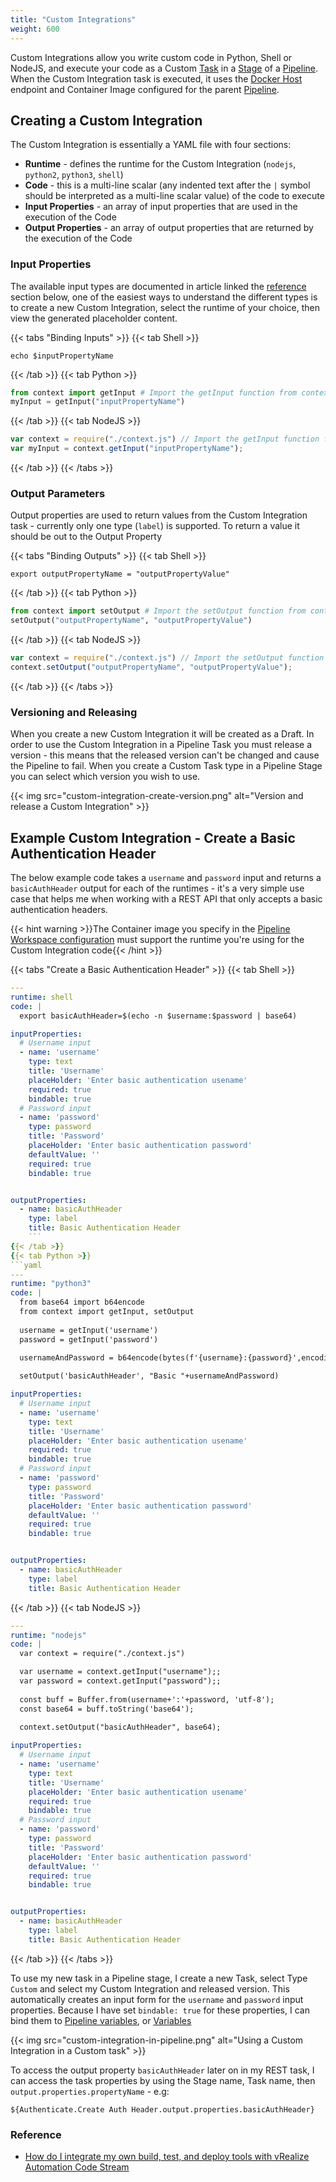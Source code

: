 ```yaml
---
title: "Custom Integrations"
weight: 600
---
```

 
Custom Integrations allow you write custom code in Python, Shell or NodeJS, and execute your code as a Custom [Task]() in a [Stage]() of a [Pipeline](). When the Custom Integration task is executed, it uses the [Docker Host]() endpoint and Container Image configured for the parent [Pipeline]().

## Creating a Custom Integration
The Custom Integration is essentially a YAML file with four sections:

- **Runtime** - defines the runtime for the Custom Integration (`nodejs`, `python2`, `python3`, `shell`)
- **Code** - this is a multi-line scalar (any indented text after the `|` symbol should be interpreted as a multi-line scalar value) of the code to execute
- **Input Properties** - an array of input properties that are used in the execution of the Code
- **Output Properties** - an array of output properties that are returned by the execution of the Code

### Input Properties
The available input types are documented in article linked the [reference](/Custom-Integrations/#refs) section below, one of the easiest ways to understand the different types is to create a new Custom Integration, select the runtime of your choice, then view the generated placeholder content. 

{{< tabs "Binding Inputs" >}}
{{< tab Shell >}}
```shell
echo $inputPropertyName
```
{{< /tab >}}
{{< tab Python >}}
```python
from context import getInput # Import the getInput function from context.py
myInput = getInput("inputPropertyName")
```
{{< /tab >}}
{{< tab NodeJS >}}
```javascript
var context = require("./context.js") // Import the getInput function from context.js
var myInput = context.getInput("inputPropertyName");
```
{{< /tab >}}
{{< /tabs >}}

### Output Parameters
Output properties are used to return values from the Custom Integration task - currently only one type (`label`) is supported. To return a value it should be out to the Output Property

{{< tabs "Binding Outputs" >}}
{{< tab Shell >}}
```shell
export outputPropertyName = "outputPropertyValue"
```
{{< /tab >}}
{{< tab Python >}}
```python
from context import setOutput # Import the setOutput function from context.py
setOutput("outputPropertyName", "outputPropertyValue")
```
{{< /tab >}}
{{< tab NodeJS >}}
```javascript
var context = require("./context.js") // Import the setOutput function from context.js
context.setOutput("outputPropertyName", "outputPropertyValue");
```
{{< /tab >}}
{{< /tabs >}}

### Versioning and Releasing
When you create a new Custom Integration it will be created as a Draft. In order to use the Custom Integration in a Pipeline Task you must release a version - this means that the released version can't be changed and cause the Pipeline to fail. When you create a Custom Task type in a Pipeline Stage you can select which version you wish to use.

{{< img src="custom-integration-create-version.png" alt="Version and release a Custom Integration" >}}

## Example Custom Integration - Create a Basic Authentication Header

The below example code takes a `username` and `password` input and returns a `basicAuthHeader` output for each of the runtimes - it's a very simple use case that helps me when working with a REST API that only accepts a basic authentication headers.

{{< hint warning >}}The Container image you specify in the [Pipeline Workspace configuration](/Pipelines/#pipeline-configuration) must support the runtime you're using for the Custom Integration code{{< /hint >}}

{{< tabs "Create a Basic Authentication Header" >}}
{{< tab Shell >}}
```yaml
---
runtime: shell
code: |
  export basicAuthHeader=$(echo -n $username:$password | base64)

inputProperties:
  # Username input
  - name: 'username'
    type: text
    title: 'Username'
    placeHolder: 'Enter basic authentication usename'
    required: true
    bindable: true
  # Password input
  - name: 'password'
    type: password
    title: 'Password'
    placeHolder: 'Enter basic authentication password'
    defaultValue: ''
    required: true
    bindable: true


outputProperties:
  - name: basicAuthHeader
    type: label
    title: Basic Authentication Header
    ```
{{< /tab >}}
{{< tab Python >}}
```yaml
---
runtime: "python3"
code: |
  from base64 import b64encode
  from context import getInput, setOutput
  
  username = getInput('username')
  password = getInput('password')
  
  usernameAndPassword = b64encode(bytes(f'{username}:{password}',encoding='ascii')).decode('ascii')

  setOutput('basicAuthHeader', "Basic "+usernameAndPassword)

inputProperties:
  # Username input
  - name: 'username'
    type: text
    title: 'Username'
    placeHolder: 'Enter basic authentication usename'
    required: true
    bindable: true
  # Password input
  - name: 'password'
    type: password
    title: 'Password'
    placeHolder: 'Enter basic authentication password'
    defaultValue: ''
    required: true
    bindable: true


outputProperties:
  - name: basicAuthHeader
    type: label
    title: Basic Authentication Header
```
{{< /tab >}}
{{< tab NodeJS >}}
```yaml
---
runtime: "nodejs"
code: |
  var context = require("./context.js")

  var username = context.getInput("username");;
  var password = context.getInput("password");;
  
  const buff = Buffer.from(username+':'+password, 'utf-8');
  const base64 = buff.toString('base64');
  
  context.setOutput("basicAuthHeader", base64);

inputProperties:
  # Username input
  - name: 'username'
    type: text
    title: 'Username'
    placeHolder: 'Enter basic authentication usename'
    required: true
    bindable: true
  # Password input
  - name: 'password'
    type: password
    title: 'Password'
    placeHolder: 'Enter basic authentication password'
    defaultValue: ''
    required: true
    bindable: true


outputProperties:
  - name: basicAuthHeader
    type: label
    title: Basic Authentication Header
```
{{< /tab >}}
{{< /tabs >}}

To use my new task in a Pipeline stage, I create a new Task, select Type `Custom` and select my Custom Integration and released version. This automatically creates an input form for the `username` and `password` input properties. Because I have set `bindable: true` for these properties, I can bind them to [Pipeline variables](/Pipelines/#variables-in-pipelines), or [Variables](/Configure/variables)

{{< img src="custom-integration-in-pipeline.png" alt="Using a Custom Integration in a Custom task" >}}

To access the output property `basicAuthHeader` later on in my REST task, I can access the task properties by using the Stage name, Task name, then `output.properties.propertyName` - e.g:

`${Authenticate.Create Auth Header.output.properties.basicAuthHeader}`

### Reference
 * [How do I integrate my own build, test, and deploy tools with vRealize Automation Code Stream](https://docs.vmware.com/en/vRealize-Automation/8.3/Using-and-Managing-CodeStream/GUID-AB3CF709-D725-4CF2-90E5-144E0162DA59.html?hWord=N4IghgNiBcIMYFcDOAXA9gWwAQEsB2KApgOYBOYKOaeIAvkA)